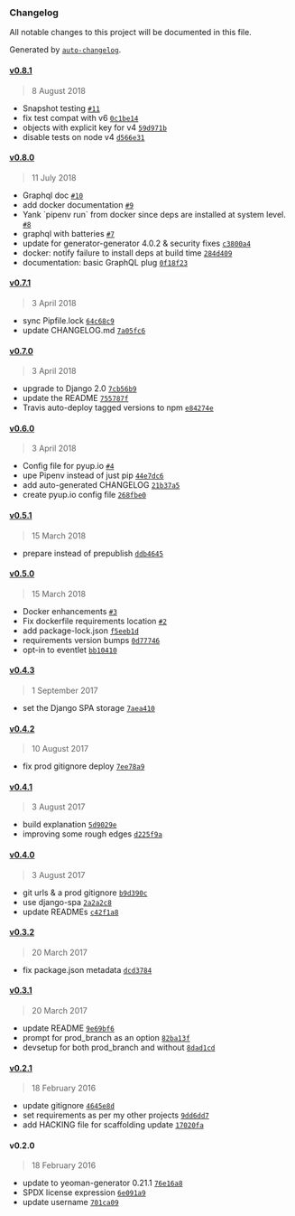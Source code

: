 ### Changelog
All notable changes to this project will be documented in this file.

Generated by [`auto-changelog`](https://github.com/CookPete/auto-changelog).

#### [v0.8.1](https://github.com/metakermit/generator-django-rest/compare/v0.8.0...v0.8.1)
> 8 August 2018
- Snapshot testing [`#11`](https://github.com/metakermit/generator-django-rest/pull/11)
- fix test compat with v6 [`0c1be14`](https://github.com/metakermit/generator-django-rest/commit/0c1be1445785fae775bf402b312e37790d1e5be9)
- objects with explicit key for v4 [`59d971b`](https://github.com/metakermit/generator-django-rest/commit/59d971b0d3cf218493d597c16a1bcfdbc45b9280)
- disable tests on node v4 [`d566e31`](https://github.com/metakermit/generator-django-rest/commit/d566e31516a3456174bc54285c06c7a0d57d84c0)

#### [v0.8.0](https://github.com/metakermit/generator-django-rest/compare/v0.7.1...v0.8.0)
> 11 July 2018
- Graphql doc [`#10`](https://github.com/metakermit/generator-django-rest/pull/10)
- add docker documentation [`#9`](https://github.com/metakermit/generator-django-rest/pull/9)
- Yank &#x60;pipenv run&#x60; from docker since deps are installed at system level. [`#8`](https://github.com/metakermit/generator-django-rest/pull/8)
- graphql with batteries [`#7`](https://github.com/metakermit/generator-django-rest/pull/7)
- update for generator-generator 4.0.2 &amp; security fixes [`c3800a4`](https://github.com/metakermit/generator-django-rest/commit/c3800a49da7584916a744e97860e4dddf4cfa9dd)
- docker: notify failure to install deps at build time [`284d409`](https://github.com/metakermit/generator-django-rest/commit/284d409254ac1519debe7bccd33125c812976044)
- documentation: basic GraphQL plug [`0f18f23`](https://github.com/metakermit/generator-django-rest/commit/0f18f23b45a0c57a9e5767f66598ef8c087fca3b)

#### [v0.7.1](https://github.com/metakermit/generator-django-rest/compare/v0.7.0...v0.7.1)
> 3 April 2018
- sync Pipfile.lock [`64c68c9`](https://github.com/metakermit/generator-django-rest/commit/64c68c9d0342619894a7fba05ef43dfb1bb21286)
- update CHANGELOG.md [`7a05fc6`](https://github.com/metakermit/generator-django-rest/commit/7a05fc6b403d525c43081dcaa4818f6fd4fcae40)

#### [v0.7.0](https://github.com/metakermit/generator-django-rest/compare/v0.6.0...v0.7.0)
> 3 April 2018
- upgrade to Django 2.0 [`7cb56b9`](https://github.com/metakermit/generator-django-rest/commit/7cb56b94a02a35e849aae9cb14f9a2fde0fc0471)
- update the README [`755787f`](https://github.com/metakermit/generator-django-rest/commit/755787ff3a32d51f6d48c467ec1421fca96fed4f)
- Travis auto-deploy tagged versions to npm [`e84274e`](https://github.com/metakermit/generator-django-rest/commit/e84274ed78ff5ceca632510bb10c3556fd0e857a)

#### [v0.6.0](https://github.com/metakermit/generator-django-rest/compare/v0.5.1...v0.6.0)
> 3 April 2018
- Config file for pyup.io [`#4`](https://github.com/metakermit/generator-django-rest/pull/4)
- upe Pipenv instead of just pip [`44e7dc6`](https://github.com/metakermit/generator-django-rest/commit/44e7dc6226e659e316b85ba153dde565b3fe8b44)
- add auto-generated CHANGELOG [`21b37a5`](https://github.com/metakermit/generator-django-rest/commit/21b37a5f2ff1a8be23b02de2451172bc586f5749)
- create pyup.io config file [`268fbe0`](https://github.com/metakermit/generator-django-rest/commit/268fbe017ef1242b393ecec9842154b11c6b87cf)

#### [v0.5.1](https://github.com/metakermit/generator-django-rest/compare/v0.5.0...v0.5.1)
> 15 March 2018
- prepare instead of prepublish [`ddb4645`](https://github.com/metakermit/generator-django-rest/commit/ddb464513ae7a30c5d19bd7e327cbbe0ce6dd3bc)

#### [v0.5.0](https://github.com/metakermit/generator-django-rest/compare/v0.4.3...v0.5.0)
> 15 March 2018
- Docker enhancements [`#3`](https://github.com/metakermit/generator-django-rest/pull/3)
- Fix dockerfile requirements location [`#2`](https://github.com/metakermit/generator-django-rest/pull/2)
- add package-lock.json [`f5eeb1d`](https://github.com/metakermit/generator-django-rest/commit/f5eeb1d1048236deccf0a7acb1f5908f7acc6525)
- requirements version bumps [`0d77746`](https://github.com/metakermit/generator-django-rest/commit/0d777464604a8636b521bc5851663530b3c6adeb)
- opt-in to eventlet [`bb10410`](https://github.com/metakermit/generator-django-rest/commit/bb104100d71e0d32f54689ba6602fde91b5adf63)

#### [v0.4.3](https://github.com/metakermit/generator-django-rest/compare/v0.4.2...v0.4.3)
> 1 September 2017
- set the Django SPA storage [`7aea410`](https://github.com/metakermit/generator-django-rest/commit/7aea410f3582c1f66e373ebc694bfd8064f27ff1)

#### [v0.4.2](https://github.com/metakermit/generator-django-rest/compare/v0.4.1...v0.4.2)
> 10 August 2017
- fix prod gitignore deploy [`7ee78a9`](https://github.com/metakermit/generator-django-rest/commit/7ee78a9dbbc73476cc8ff8643cc8f4447299c396)

#### [v0.4.1](https://github.com/metakermit/generator-django-rest/compare/v0.4.0...v0.4.1)
> 3 August 2017
- build explanation [`5d9029e`](https://github.com/metakermit/generator-django-rest/commit/5d9029ef8fe9c0e62ce5c744ff2396bfd362b819)
- improving some rough edges [`d225f9a`](https://github.com/metakermit/generator-django-rest/commit/d225f9ad505a0b89dd3e5370d68925433b502161)

#### [v0.4.0](https://github.com/metakermit/generator-django-rest/compare/v0.3.2...v0.4.0)
> 3 August 2017
- git urls &amp; a prod gitignore [`b9d390c`](https://github.com/metakermit/generator-django-rest/commit/b9d390cd63d11b48c40184b8853c56fc2bd7d2ed)
- use django-spa [`2a2a2c8`](https://github.com/metakermit/generator-django-rest/commit/2a2a2c801a7e38ec555f762dd759133b92be041c)
- update READMEs [`c42f1a8`](https://github.com/metakermit/generator-django-rest/commit/c42f1a83915eadeb67e650165997b20fc6308d7b)

#### [v0.3.2](https://github.com/metakermit/generator-django-rest/compare/v0.3.1...v0.3.2)
> 20 March 2017
- fix package.json metadata [`dcd3784`](https://github.com/metakermit/generator-django-rest/commit/dcd378459be3eedb08a3612b0e537568699a589b)

#### [v0.3.1](https://github.com/metakermit/generator-django-rest/compare/v0.2.1...v0.3.1)
> 20 March 2017
- update README [`9e69bf6`](https://github.com/metakermit/generator-django-rest/commit/9e69bf68f19eac685eaa64452b0d024d7a136529)
- prompt for prod_branch as an option [`82ba13f`](https://github.com/metakermit/generator-django-rest/commit/82ba13fee57f30239edb04ddc554a3eb67b93907)
- devsetup for both prod_branch and without [`8dad1cd`](https://github.com/metakermit/generator-django-rest/commit/8dad1cdd5bc89bf068f333b012dedbe2cfce9551)

#### [v0.2.1](https://github.com/metakermit/generator-django-rest/compare/v0.2.0...v0.2.1)
> 18 February 2016
- update gitignore [`4645e8d`](https://github.com/metakermit/generator-django-rest/commit/4645e8d6484a7b97022afb2ee4f547ca6eb5402e)
- set requirements as per my other projects [`9dd6dd7`](https://github.com/metakermit/generator-django-rest/commit/9dd6dd79939d6a5b50136e60295ae9596bd9fca5)
- add HACKING file for scaffolding update [`17020fa`](https://github.com/metakermit/generator-django-rest/commit/17020faefc754cd7c7c407089a639e32a204ed4b)

#### v0.2.0
> 18 February 2016
- update to yeoman-generator 0.21.1 [`76e16a8`](https://github.com/metakermit/generator-django-rest/commit/76e16a8dacddfea697184ed2191c3f56a2d30b87)
- SPDX license expression [`6e091a9`](https://github.com/metakermit/generator-django-rest/commit/6e091a95445c24a8b7cff98919f31127a37b85d7)
- update username [`701ca09`](https://github.com/metakermit/generator-django-rest/commit/701ca0972c3bcc5eb81fe01d9ed0cb8439fff692)

